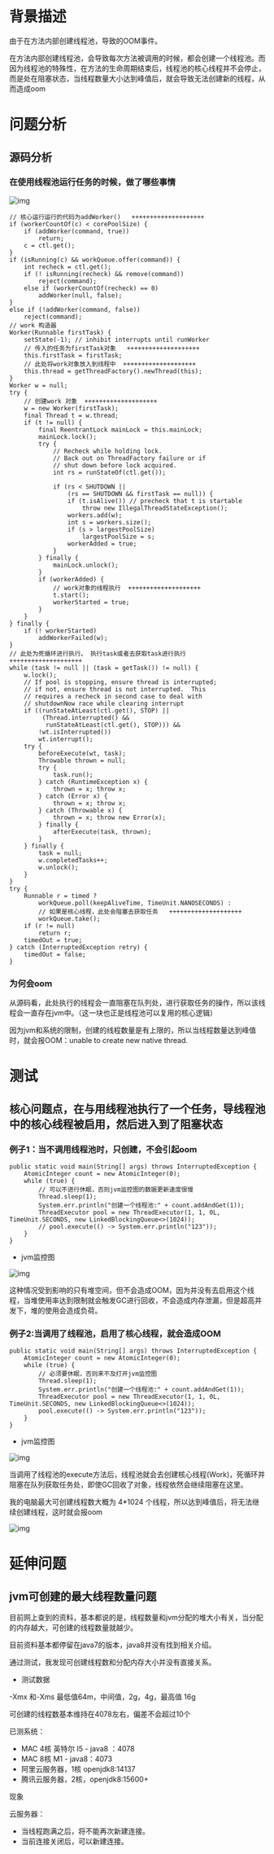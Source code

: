 # 背景描述

由于在方法内部创建线程池，导致的OOM事件。



在方法内部创建线程池，会导致每次方法被调用的时候，都会创建一个线程池。而因为线程池的特殊性，在方法的生命周期结束后，线程池的核心线程并不会停止，而是处在阻塞状态，当线程数量大小达到峰值后，就会导致无法创建新的线程，从而造成oom



# 问题分析

## 源码分析

### 在使用线程池运行任务的时候，做了哪些事情

![img](https://raw.githubusercontent.com/xiaopangzhi795/learn-blog/master/images/1653548762509-98f1d5ba-9dd0-44bb-9d53-89b2ed374c96.jpeg)

```shell
// 核心运行运行的代码为addWorker()   ++++++++++++++++++++
if (workerCountOf(c) < corePoolSize) {
    if (addWorker(command, true))
        return;
    c = ctl.get();
}
if (isRunning(c) && workQueue.offer(command)) {
    int recheck = ctl.get();
    if (! isRunning(recheck) && remove(command))
        reject(command);
    else if (workerCountOf(recheck) == 0)
        addWorker(null, false);
}
else if (!addWorker(command, false))
    reject(command);
// work 构造器
Worker(Runnable firstTask) {
    setState(-1); // inhibit interrupts until runWorker
    // 传入的任务为firstTask对象   ++++++++++++++++++++
    this.firstTask = firstTask;
    // 此处将work对象放入到线程中  ++++++++++++++++++++
    this.thread = getThreadFactory().newThread(this);
}
Worker w = null;
try {
    // 创建work 对象  ++++++++++++++++++++
    w = new Worker(firstTask);
    final Thread t = w.thread;
    if (t != null) {
        final ReentrantLock mainLock = this.mainLock;
        mainLock.lock();
        try {
            // Recheck while holding lock.
            // Back out on ThreadFactory failure or if
            // shut down before lock acquired.
            int rs = runStateOf(ctl.get());

            if (rs < SHUTDOWN ||
                (rs == SHUTDOWN && firstTask == null)) {
                if (t.isAlive()) // precheck that t is startable
                    throw new IllegalThreadStateException();
                workers.add(w);
                int s = workers.size();
                if (s > largestPoolSize)
                    largestPoolSize = s;
                workerAdded = true;
            }
        } finally {
            mainLock.unlock();
        }
        if (workerAdded) {
            // work对象的线程执行  ++++++++++++++++++++
            t.start();
            workerStarted = true;
        }
    }
} finally {
    if (! workerStarted)
        addWorkerFailed(w);
}
// 此处为死循环进行执行。 执行task或者去获取task进行执行   ++++++++++++++++++++
while (task != null || (task = getTask()) != null) {
    w.lock();
    // If pool is stopping, ensure thread is interrupted;
    // if not, ensure thread is not interrupted.  This
    // requires a recheck in second case to deal with
    // shutdownNow race while clearing interrupt
    if ((runStateAtLeast(ctl.get(), STOP) ||
         (Thread.interrupted() &&
          runStateAtLeast(ctl.get(), STOP))) &&
        !wt.isInterrupted())
        wt.interrupt();
    try {
        beforeExecute(wt, task);
        Throwable thrown = null;
        try {
            task.run();
        } catch (RuntimeException x) {
            thrown = x; throw x;
        } catch (Error x) {
            thrown = x; throw x;
        } catch (Throwable x) {
            thrown = x; throw new Error(x);
        } finally {
            afterExecute(task, thrown);
        }
    } finally {
        task = null;
        w.completedTasks++;
        w.unlock();
    }
}
try {
    Runnable r = timed ?
        workQueue.poll(keepAliveTime, TimeUnit.NANOSECONDS) :
        // 如果是核心线程，此处会阻塞去获取任务   ++++++++++++++++++++
        workQueue.take();
    if (r != null)
        return r;
    timedOut = true;
} catch (InterruptedException retry) {
    timedOut = false;
}
```

### 为何会oom

从源码看，此处执行的线程会一直阻塞在队列处，进行获取任务的操作，所以该线程会一直存在jvm中。（这一块也正是线程池可以复用的核心逻辑）

因为jvm和系统的限制，创建的线程数量是有上限的，所以当线程数量达到峰值时，就会报OOM：unable to create new native thread.



# 测试

## 核心问题点，在与用线程池执行了一个任务，导线程池中的核心线程被启用，然后进入到了阻塞状态

### 例子1：当不调用线程池时，只创建，不会引起oom

```shell
public static void main(String[] args) throws InterruptedException {
    AtomicInteger count = new AtomicInteger(0);
    while (true) {
        // 可以不进行休眠，否则jvm监控图的数据更新速度很慢
        Thread.sleep(1);
        System.err.println("创建一个线程池:" + count.addAndGet(1));
        ThreadExecutor pool = new ThreadExecutor(1, 1, 0L, TimeUnit.SECONDS, new LinkedBlockingQueue<>(1024));
        // pool.execute(() -> System.err.println("123"));
    }
}
```

- jvm监控图

![img](https://raw.githubusercontent.com/xiaopangzhi795/learn-blog/master/images/1652956081174-cadc00dd-dbc3-403e-ba15-8902a4a6bb8f.png)

这种情况受到影响的只有堆空间，但不会造成OOM，因为并没有去启用这个线程，当堆使用率达到限制就会触发GC进行回收，不会造成内存泄漏，但是超高并发下，堆的使用会造成负荷。



### 例子2:当调用了线程池，启用了核心线程，就会造成OOM

```shell
public static void main(String[] args) throws InterruptedException {
    AtomicInteger count = new AtomicInteger(0);
    while (true) {
        // 必须要休眠，否则来不及打开jvm监控图
        Thread.sleep(1);
        System.err.println("创建一个线程池:" + count.addAndGet(1));
        ThreadExecutor pool = new ThreadExecutor(1, 1, 0L, TimeUnit.SECONDS, new LinkedBlockingQueue<>(1024));
        pool.execute(() -> System.err.println("123"));
    }
}
```

- jvm监控图

![img](https://raw.githubusercontent.com/xiaopangzhi795/learn-blog/master/images/1652956309005-659d8403-4bba-44ae-af06-e5f5c39502be.png)

当调用了线程池的execute方法后，线程池就会去创建核心线程(Work)，死循环并阻塞在队列获取任务处，即使GC回收了对象，线程依然会继续阻塞在这里。

我的电脑最大可创建线程数大概为 4*1024 个线程，所以达到峰值后，将无法继续创建线程，这时就会报oom

![img](https://raw.githubusercontent.com/xiaopangzhi795/learn-blog/master/images/319607/1652956429996-a05f7f47-d29c-4eb5-b351-d8ac49657a87.png)



# 延伸问题

## jvm可创建的最大线程数量问题

目前网上查到的资料，基本都说的是，线程数量和jvm分配的堆大小有关，当分配的内存越大，可创建的线程数量就越少。

目前资料基本都停留在java7的版本，java8并没有找到相关介绍。

通过测试，我发现可创建线程数和分配内存大小并没有直接关系。

- 测试数据

-Xmx 和-Xms 最低值64m，中间值，2g，4g，最高值 16g

可创建的线程数基本维持在4078左右，偏差不会超过10个

已测系统：

- MAC 4核 英特尔 I5 - java8 ：4078 
- MAC 8核 M1 - java8：4073
- 阿里云服务器，1核  openjdk8:14137
- 腾讯云服务器，2核，openjdk8:15600+

现象

云服务器：

- 当线程跑满之后，将不能再次新建连接。
- 当前连接关闭后，可以新建连接。